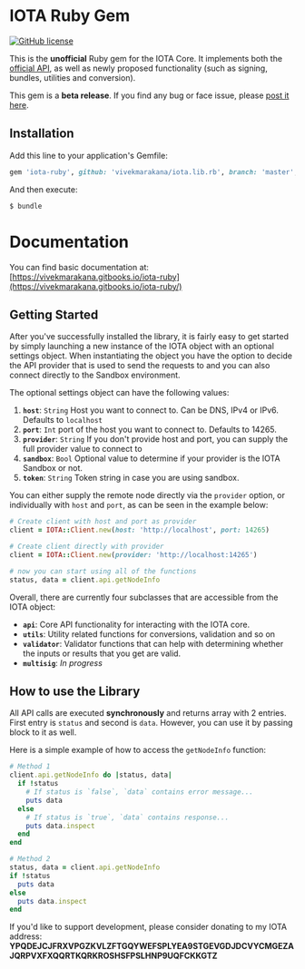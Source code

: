 # IOTA Ruby Gem

[![GitHub license](https://img.shields.io/badge/license-MIT-blue.svg)](https://raw.githubusercontent.com/vivekmarakana/iota.lib.rb/master/LICENSE)

This is the **unofficial** Ruby gem for the IOTA Core. It implements both the [official API](https://iota.readme.io/), as well as newly proposed functionality (such as signing, bundles, utilities and conversion).

This gem is a **beta release**. If you find any bug or face issue, please [post it here](https://github.com/vivekmarakana/iota.lib.rb/issues).


## Installation

Add this line to your application's Gemfile:

```ruby
gem 'iota-ruby', github: 'vivekmarakana/iota.lib.rb', branch: 'master', require: 'iota'
```

And then execute:

    $ bundle


# Documentation

You can find basic documentation at: [https://vivekmarakana.gitbooks.io/iota-ruby](https://vivekmarakana.gitbooks.io/iota-ruby/)


## Getting Started

After you've successfully installed the library, it is fairly easy to get started by simply launching a new instance of the IOTA object with an optional settings object. When instantiating the object you have the option to decide the API provider that is used to send the requests to and you can also connect directly to the Sandbox environment.

The optional settings object can have the following values:

1. **`host`**: `String` Host you want to connect to. Can be DNS, IPv4 or IPv6. Defaults to `localhost `
2. **`port`**: `Int` port of the host you want to connect to. Defaults to 14265.
3. **`provider`**: `String` If you don't provide host and port, you can supply the full provider value to connect to
4. **`sandbox`**: `Bool` Optional value to determine if your provider is the IOTA Sandbox or not.
5. **`token`**: `String` Token string in case you are using sandbox.

You can either supply the remote node directly via the `provider` option, or individually with `host` and `port`, as can be seen in the example below:

```ruby
# Create client with host and port as provider
client = IOTA::Client.new(host: 'http://localhost', port: 14265)

# Create client directly with provider
client = IOTA::Client.new(provider: 'http://localhost:14265')

# now you can start using all of the functions
status, data = client.api.getNodeInfo
```

Overall, there are currently four subclasses that are accessible from the IOTA object:
- **`api`**: Core API functionality for interacting with the IOTA core.
- **`utils`**: Utility related functions for conversions, validation and so on
- **`validator`**: Validator functions that can help with determining whether the inputs or results that you get are valid.
- **`multisig`**: *In progress*


## How to use the Library

All API calls are executed **synchronously** and returns array with 2 entries. First entry is `status` and second is `data`. However, you can use it by passing block to it as well.

Here is a simple example of how to access the `getNodeInfo` function:

```ruby
# Method 1
client.api.getNodeInfo do |status, data|
  if !status
    # If status is `false`, `data` contains error message...
    puts data
  else
    # If status is `true`, `data` contains response...
    puts data.inspect
  end
end

# Method 2
status, data = client.api.getNodeInfo
if !status
  puts data
else
  puts data.inspect
end
```

If you'd like to support development, please consider donating to my IOTA address: **YPQDEJCJFRXVPGZKVLZFTGQYWEFSPLYEA9STGEVGDJDCVYCMGEZAJQRPVXFXQQRTKQRKROSHSFPSLHNP9UQFCKKGTZ**
